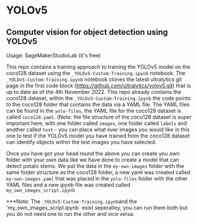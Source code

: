 # YOLOv5
## Computer vision for object detection using YOLOv5

Usage: SageMakerStudioLab (it's free) 

This repo contains a training approach to training the YOLOv5 model on the coco128 dataset using the `_YOLOv5-Custom-Training.ipynb` notebook. The 
`_YOLOv5-Custom-Training.ipynb` notebook clones the latest ultralytics git page in the first code block (https://github.com/ultralytics/yolov5.git) that is up to date as of the 4th November 2022. 
This repo already contains the coco128 dataset, within the `_YOLOv5-Custom-Training.ipynb` the code points to the coco128 folder that contains the data
via a YAML file. The YAML files can be found in the `yolo-files`, the YAML file for the coco128 dataset is called `coco128.yaml`. (Note: the file structure 
of the coco128 dataset is super important here, with one folder called `images`, one folder called `labels` and another called `test` - you can place what 
ever images you would like in this one to test if the YOLOv5 model you have trained from the coco128 dataset can identify objects within the test images you 
have selected. 

Once you have got your head round the above you can create you own folder with your own data like we have done to create a model that can detect potato stems. We put the data in the `my-own-images` folder with the same folder structure as the coco128 folder, a new yaml was created called `my-own-images.yaml` that was placed in the `yolo-files` folder with the other YAML files and a new ipynb file was created called `my_own_images_script.ipynb`

***Note: The `_YOLOv5-Custom-Training.ipynb`and the 'my_own_images_script.ipynb` exist seperatley, you can run them both but you do not need one to run 
the other and vice versa. 



